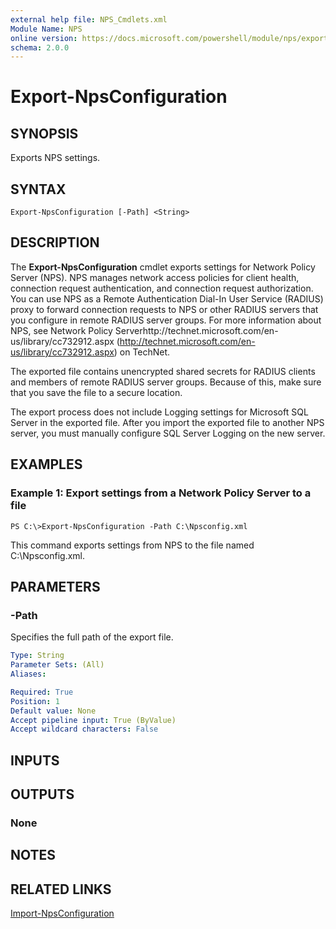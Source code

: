 ```yaml
---
external help file: NPS_Cmdlets.xml
Module Name: NPS
online version: https://docs.microsoft.com/powershell/module/nps/export-npsconfiguration?view=windowsserver2012-ps&wt.mc_id=ps-gethelp
schema: 2.0.0
---
```


# Export-NpsConfiguration

## SYNOPSIS
Exports NPS settings.

## SYNTAX

```
Export-NpsConfiguration [-Path] <String>
```

## DESCRIPTION
The **Export-NpsConfiguration** cmdlet exports settings for Network Policy Server (NPS).
NPS manages network access policies for client health, connection request authentication, and connection request authorization.
You can use NPS as a Remote Authentication Dial-In User Service (RADIUS) proxy to forward connection requests to NPS or other RADIUS servers that you configure in remote RADIUS server groups.
For more information about NPS, see Network Policy Serverhttp://technet.microsoft.com/en-us/library/cc732912.aspx (http://technet.microsoft.com/en-us/library/cc732912.aspx) on TechNet.

The exported file contains unencrypted shared secrets for RADIUS clients and members of remote RADIUS server groups.
Because of this, make sure that you save the file to a secure location.

The export process does not include Logging settings for Microsoft SQL Server in the exported file.
After you import the exported file to another NPS server, you must manually configure SQL Server Logging on the new server.

## EXAMPLES

### Example 1: Export settings from a Network Policy Server to a file
```
PS C:\>Export-NpsConfiguration -Path C:\Npsconfig.xml
```

This command exports settings from NPS to the file named C:\Npsconfig.xml.

## PARAMETERS

### -Path
Specifies the full path of the export file.

```yaml
Type: String
Parameter Sets: (All)
Aliases: 

Required: True
Position: 1
Default value: None
Accept pipeline input: True (ByValue)
Accept wildcard characters: False
```

## INPUTS

## OUTPUTS

### None

## NOTES

## RELATED LINKS

[Import-NpsConfiguration](./Import-NpsConfiguration.md)

